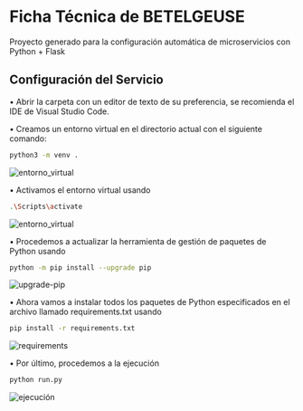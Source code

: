 # Ficha Técnica de BETELGEUSE

Proyecto generado para la configuración automática de microservicios con Python + Flask

## Configuración del Servicio

• Abrir la carpeta con un editor de texto de su preferencia, se recomienda el IDE de Visual Studio Code.

• Creamos un entorno virtual en el directorio actual con el siguiente comando:

```Bash
python3 -m venv .
```

![entorno_virtual](https://github.com/Axitymx/23_Axity_python_flask_archetype/blob/feature/AR-12-A-BETELGEUSE-ARQUETIPO-PYTHON-FLASK/assets/environments-Python.png)

• Activamos el entorno virtual usando

```Bash
.\Scripts\activate
```

![entorno_virtual](https://github.com/Axitymx/23_Axity_python_flask_archetype/blob/feature/AR-12-A-BETELGEUSE-ARQUETIPO-PYTHON-FLASK/assets/activate-environments-Python.png)

• Procedemos a actualizar la herramienta de gestión de paquetes de Python usando

```Bash
python -m pip install --upgrade pip
```

![upgrade-pip](https://github.com/Axitymx/23_Axity_python_flask_archetype/blob/feature/AR-12-A-BETELGEUSE-ARQUETIPO-PYTHON-FLASK/assets/upgrade-pip.png)

• Ahora vamos a instalar todos los paquetes de Python especificados en el archivo llamado requirements.txt usando

```Bash
pip install -r requirements.txt
```

![requirements](https://github.com/Axitymx/23_Axity_python_flask_archetype/blob/feature/AR-12-A-BETELGEUSE-ARQUETIPO-PYTHON-FLASK/assets/install-requirements.png)

• Por último, procedemos a la ejecución

```Bash
python run.py
```

![ejecución](https://github.com/Axitymx/23_Axity_python_flask_archetype/blob/feature/AR-12-A-BETELGEUSE-ARQUETIPO-PYTHON-FLASK/assets/run-project.png)

